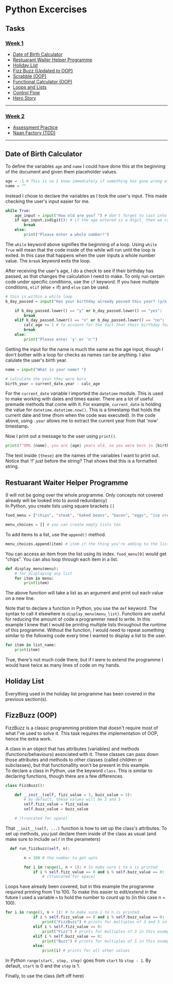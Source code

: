 # Python Excercises
## Tasks
### [Week 1](./week_1/)
- [Date of Birth Calculator](./week_1/birth_date_calculator.py)
- [Restuarant Waiter Helper Programme](./week_1/restuarant_helper.py)
- [Holiday List](./week_1/holiday_list.py)
- [Fizz Buzz (Updated to OOP)](./week_1/fizzbuzz.py)
- [Scrabble (OOP)](./week_1/scrabble.py)
- [Functional Calculator (OOP)](./week_1/functional_calculator.py)
- [Loops and Lists](./week_1/loops_and_lists.py)
- [Control Flow](./week_1/control_flow.py)
- [Hero Story](./week_1/hero_story.py)  
---
### [Week 2](./week_2)
- [Assessment Practice](./week_2/assessment_practice)
- [Naan Factory (TDD)](./week_2/test_naan_factory.py)
---
## Date of Birth Calculator
To define the variables ``age`` and ``name`` I could have done this at the beginning of the document and given them placeholder values.
```python
age = -1 # This is so I know immediately if something has gone wrong with later assignments
name = ""
```

Instead I chose to declare the variables as I took the user's input. This made checking the user's input easier for me.
```python
while True:
    age_input = input("How old are you? ") # don't forget to cast into an int!
    if age_input.isdigit(): # if the age entered is a digit, then we can move onto the next part of the programme
        break
    else:
        print("Please enter a whole number!")
```

The ``while`` keyword above signifies the beginning of a loop. Using ``while True`` will mean that the code inside of the while will run until the loop is exited. In this case that happens when the user inputs a whole number value. The ``break`` keyword exits the loop.  

After receiving the user's age, I do a check to see if their birthday has passed, as that changes the calculation I need to make. To only run certain code under specific conditions, use the ``if`` keyword. If you have multiple conditions, ``elif`` (else + if) and ``else`` can be used.
```python
# this is within a while loop
b_day_passed = input("Has your birthday already passed this year? (y/n) ")

    if b_day_passed.lower() == "y" or b_day_passed.lower() == "yes":
        break
    elif b_day_passed.lower() == "n" or b_day_passed.lower() == "no":
        calc_age += 1 # to account for the fact that their birthday for this year hasn't passed
        break
    else:
        print("Please enter 'y' or 'n'")
```

Getting the input for the name is much the same as the age input, though I don't bother with a loop for checks as names can be anything. I also calulate the user's birth year.
```python
name = input("What is your name? ")

# calculate the year they were born
birth_year = current_date.year - calc_age
```
For the ``current_date`` variable I imported the ``datetime`` module. This is used to make working with dates and times easier. There are a lot of useful premade methods that come with it. For example, ``current_date`` is holding the value for ``datetime.datetime.now()``. This is a timestamp that holds the current date and time (from when the code was executed). In the code above, using ``.year`` allows me to extract the current year from that 'now' timestamp.  
  
  Now I print out a message to the user using ``print()``.
```python
print(f"OMG {name}, you are {age} years old, so you were born in {birth_year}")
```
The text inside ``{these}`` are the names of the variables I want to print out. Notice that 'f' just before the string? That shows that this is a formatted string.  

## Restuarant Waiter Helper Programme
(I will not be going over the whole programme. Only concepts not covered already will be looked into to avoid redundancy)  
In Python, you create lists using square brackets ``[]``
```python
food_menu = ["chips", "steak", "baked beans", "bacon", "eggs", "ice cream", "curly fries"]

menu_choices = [] # you can create empty lists too
```

To add items to a list, use the ``append()`` method.
```python
menu_choices.append(item) # item it the thing you're adding to the list
```
You can access an item from the list using its index. ``food_menu[0]`` would get "chips". You can also loop through each item in a list.
```python
def display_menu(menu):
    # for displaying any list
    for item in menu:
        print(item)
```
The above function will take a list as an argument and print out each value on a new line.  

Note that to declare a function in Python, you use the ``def`` keyword. The syntax to call it elsewhere is ``display_menu(menu_list)``. Functions are useful for reducing the amount of code a programmer need to write. In this example I knew that I would be printing multiple lists throughout the runtime of this programme. Without the function, I would need to repeat something similar to the following code every time I wanted to display a list to the user.
```python
for item in list_name:
    print(item)
```
True, there's not much code there, but if I were to extend the programme I would have twice as many lines of code on my hands.

## Holiday List
Everything used in the holiday list programme has been covered in the previous section(s).

## FizzBuzz (OOP)
FizzBuzz is a classic programming problem that doesn't require most of what I've used to solve it. This task requires the implementation of OOP, hence the extra work.  

A class in an object that has attributes (variables) and methods (functions/behaviours) associated with it. These classes can pass down those attributes and methods to other classes (called children or subclasses), but that functionallity won't be present in this example.  
To declare a class in Python, use the keyword ``class``. This is similar to declaring functions, though there are a few differences.
```python
class FizzBuzz():

    def __init__(self, fizz_value = 3, buzz_value = 5):
        # by default, these values will be 3 and 5
        self.fizz_value = fizz_value
        self.buzz_value = buzz_value

    # (truncated for space)
```
That ``__init__(self, ...)`` function is how to set up the class's attributes. To set up methods, you just declare them inside of the class as usual (and make sure to include ``self`` in the perameters)
```python
  def run_fizzbuzz(self, n):

        n = 100 # the number to get upto

        for i in range(1, n + 1): # to make sure 1 to n is printed
            if i % self.fizz_value == 0 and i % self.buzz_value == 0:
                # (truncated for space)
```
Loops have already been covered, but in this example the programme required printing from 1 to 100. To make this easier to edit/extend in the future I used a variable ``n`` to hold the number to count up to (in this case n = 100).  
```python
for i in range(1, n + 1): # to make sure 1 to n is printed
            if i % self.fizz_value == 0 and i % self.buzz_value == 0:
                print("FizzBuzz") # prints for multiples of 3 and 5 in this example
            elif i % self.fizz_value == 0:
                print("Fizz") # prints for multiples of 3 in this example
            elif i % self.buzz_value == 0:
                print("Buzz") # prints for multiples of 5 in this example
            else:
                print(i) # prints for all other values
```
In Python ``range(start, stop, step)`` goes from ``start`` to ``stop - 1``. By default, ``start`` is 0 and the ``step`` is 1.  

Finally, to use the class (left off here)